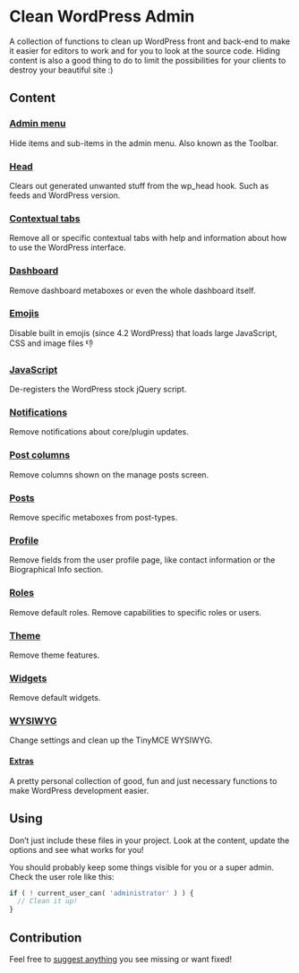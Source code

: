 # Clean WordPress Admin
A collection of functions to clean up WordPress front and back-end to make it easier for editors to work and for you to look at the source code. Hiding content is also a good thing to do to limit the possibilities for your clients to destroy your beautiful site :)


## Content

### [Admin menu](admin-bar.php)
Hide items and sub-items in the admin menu. Also known as the Toolbar.

### [Head](head.php)
Clears out generated unwanted stuff from the wp_head hook. Such as feeds and WordPress version.

### [Contextual tabs](contextual-tabs.php)
Remove all or specific contextual tabs with help and information about how to use the WordPress interface.

### [Dashboard](dashboard.php)
Remove dashboard metaboxes or even the whole dashboard itself.

### [Emojis](emojis.php)
Disable built in emojis (since 4.2 WordPress) that loads large JavaScript, CSS and image files :-1:

### [JavaScript](javascript.php)
De-registers the WordPress stock jQuery script.

### [Notifications](notifications.php)
Remove notifications about core/plugin updates.

### [Post columns](post-columns.php)
Remove columns shown on the manage posts screen.

### [Posts](posts.php)
Remove specific metaboxes from post-types.

### [Profile](profile.php)
Remove fields from the user profile page, like contact information or the Biographical Info section.

### [Roles](roles.php)
Remove default roles. Remove capabilities to specific roles or users.

### [Theme](theme.php)
Remove theme features.

### [Widgets](widgets.php)
Remove default widgets.

### [WYSIWYG](wysiwyg.php)
Change settings and clean up the TinyMCE WYSIWYG.

#### [Extras](extras.php)
A pretty personal collection of good, fun and just necessary functions to make WordPress development easier.


## Using
Don’t just include these files in your project. Look at the content, update the options and see what works for you!

 You should probably keep some things visible for you or a super admin. Check the user role like this:
```php
if ( ! current_user_can( 'administrator' ) ) {
  // Clean it up!
}
```


## Contribution
Feel free to [suggest anything](https://github.com/vincentorback/clean-wordpress-admin/issues) you see missing or want fixed!
